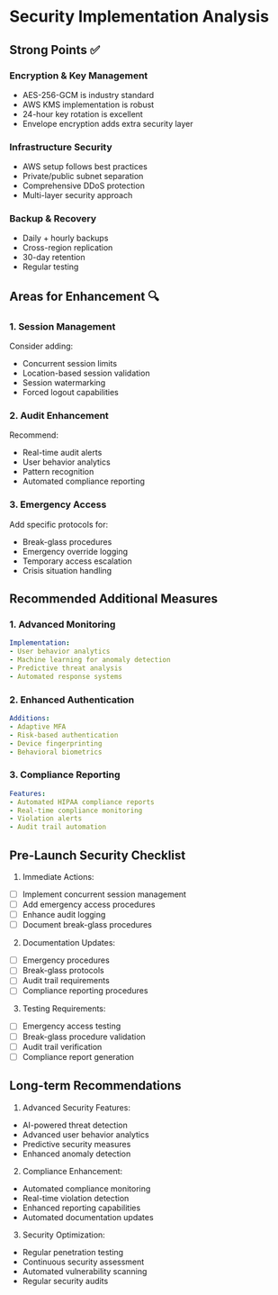 # Security Implementation Analysis

## Strong Points ✅

### Encryption & Key Management
- AES-256-GCM is industry standard
- AWS KMS implementation is robust
- 24-hour key rotation is excellent
- Envelope encryption adds extra security layer

### Infrastructure Security
- AWS setup follows best practices
- Private/public subnet separation
- Comprehensive DDoS protection
- Multi-layer security approach

### Backup & Recovery
- Daily + hourly backups
- Cross-region replication
- 30-day retention
- Regular testing

## Areas for Enhancement 🔍

### 1. Session Management
Consider adding:
- Concurrent session limits
- Location-based session validation
- Session watermarking
- Forced logout capabilities

### 2. Audit Enhancement
Recommend:
- Real-time audit alerts
- User behavior analytics
- Pattern recognition
- Automated compliance reporting

### 3. Emergency Access
Add specific protocols for:
- Break-glass procedures
- Emergency override logging
- Temporary access escalation
- Crisis situation handling

## Recommended Additional Measures

### 1. Advanced Monitoring
```yaml
Implementation:
- User behavior analytics
- Machine learning for anomaly detection
- Predictive threat analysis
- Automated response systems
```

### 2. Enhanced Authentication
```yaml
Additions:
- Adaptive MFA
- Risk-based authentication
- Device fingerprinting
- Behavioral biometrics
```

### 3. Compliance Reporting
```yaml
Features:
- Automated HIPAA compliance reports
- Real-time compliance monitoring
- Violation alerts
- Audit trail automation
```

## Pre-Launch Security Checklist

1. Immediate Actions:
- [ ] Implement concurrent session management
- [ ] Add emergency access procedures
- [ ] Enhance audit logging
- [ ] Document break-glass procedures

2. Documentation Updates:
- [ ] Emergency procedures
- [ ] Break-glass protocols
- [ ] Audit trail requirements
- [ ] Compliance reporting procedures

3. Testing Requirements:
- [ ] Emergency access testing
- [ ] Break-glass procedure validation
- [ ] Audit trail verification
- [ ] Compliance report generation

## Long-term Recommendations

1. Advanced Security Features:
- AI-powered threat detection
- Advanced user behavior analytics
- Predictive security measures
- Enhanced anomaly detection

2. Compliance Enhancement:
- Automated compliance monitoring
- Real-time violation detection
- Enhanced reporting capabilities
- Automated documentation updates

3. Security Optimization:
- Regular penetration testing
- Continuous security assessment
- Automated vulnerability scanning
- Regular security audits
